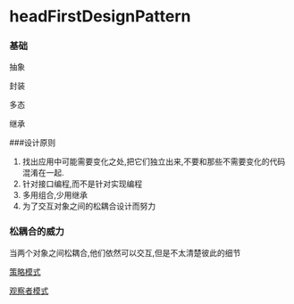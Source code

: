 # headFirstDesignPattern



### 基础

抽象

封装

多态

继承

###设计原则

1. 找出应用中可能需要变化之处,把它们独立出来,不要和那些不需要变化的代码混淆在一起.
2. 针对接口编程,而不是针对实现编程
3. 多用组合,少用继承
4.  为了交互对象之间的松耦合设计而努力



### 松耦合的威力

当两个对象之间松耦合,他们依然可以交互,但是不太清楚彼此的细节



[策略模式](./策略模式)

[观察者模式](./观察者模式)

